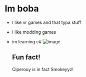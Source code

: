 # Im boba
- I like vr games and that typa stuff
- I like modding games
- im learning c#
  ![image](https://github.com/user-attachments/assets/a8cd6b9f-eb5a-4784-9ec1-2d1280b5ef93)

  ## Fun fact!
  Ciperouy is in fact Smokeyyz!
